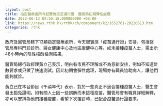 ```yaml
---
layout: post
title: 指定醫療處所今起實施疫苗通行證　醫管局初期彈性處理
date: 2022-06-13 09:50:18.000000000 +08:00
link: https://news.rthk.hk/rthk/ch/component/k2/1652761-20220613.htm
categories: rthk
---
```


政府及醫管局轄下13類指定醫療處所，今天起實施「疫苗通行證」安排，包括醫管局專科門診診所、婦女健康中心及地區康健中心等。如未接種疫苗人士，需出示48小時內的陰性核酸檢測結果。

醫管局總行政經理黃立己表示，明白有市民不理解或不為意新安排，例如不知道針數要求或只做了快速測試，因此初期會彈性處理，現場亦有職員協助病人，讓他們能夠就診。

黃立己在本台節目《千禧年代》表示，對於一些真正不適合接種疫苗人士，醫生會發出豁免證明。如有關人士因一些誤解而未接種疫苗，醫管局會有職員詳細解釋，亦可以安排為他們接種疫苗，希望下次覆診時，已配合疫苗通行證要求。
